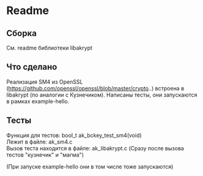 # Readme

## Сборка

См. readme библиотеки libakrypt

## Что сделано

Реализация SM4 из OpenSSL (https://github.com/openssl/openssl/blob/master/crypto..) встроена в libakrypt (по аналогии с Кузнечиком). Написаны тесты, они запускаются в рамках example-hello.

## Тесты

Функция для тестов: bool_t ak_bckey_test_sm4(void)<br/>
Лежит в файле: ak_sm4.c<br/>
Вызов теста находится в файле: ak_libakrypt.c (Сразу после вызова тестов "кузнечик" и "магма")<br/>

(При запуске example-hello они в том числе тоже запускаются)
